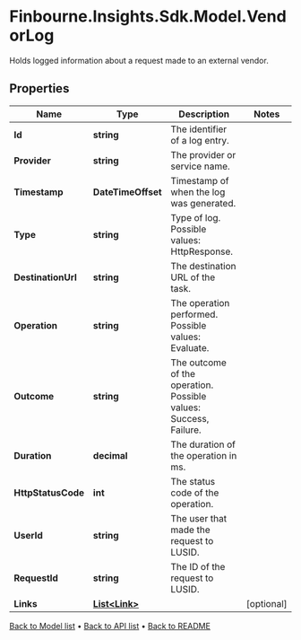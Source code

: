 # Finbourne.Insights.Sdk.Model.VendorLog
Holds logged information about a request made to an external vendor.

## Properties

Name | Type | Description | Notes
------------ | ------------- | ------------- | -------------
**Id** | **string** | The identifier of a log entry. | 
**Provider** | **string** | The provider or service name. | 
**Timestamp** | **DateTimeOffset** | Timestamp of when the log was generated. | 
**Type** | **string** | Type of log. Possible values: HttpResponse. | 
**DestinationUrl** | **string** | The destination URL of the task. | 
**Operation** | **string** | The operation performed. Possible values: Evaluate. | 
**Outcome** | **string** | The outcome of the operation. Possible values: Success, Failure. | 
**Duration** | **decimal** | The duration of the operation in ms. | 
**HttpStatusCode** | **int** | The status code of the operation. | 
**UserId** | **string** | The user that made the request to LUSID. | 
**RequestId** | **string** | The ID of the request to LUSID. | 
**Links** | [**List&lt;Link&gt;**](Link.md) |  | [optional] 

[Back to Model list](../README.md#documentation-for-models) &#8226; [Back to API list](../README.md#documentation-for-api-endpoints) &#8226; [Back to README](../README.md)

